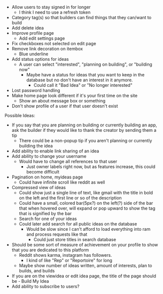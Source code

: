 * Allow users to stay signed in for longer
  * I think I need to use a refresh token
* Category tag(s) so that builders can find things that they can/want to build
* Add delete idea
* Improve profile page
  * Add edit settings page
* Fix checkboxes not selected on edit page
* Remove link decoration on itembox
  * Blue underline
* Add status options for ideas
  * A user can select "interested", "planning on building", or "building now"
    * Maybe have a status for ideas that you want to keep in the database but no don't have an interest in it anymore.
      * Could call it "Bad Idea" or "No longer interested"
* Lost password handling
* Make home page look different if it's your first time on the site
  * Show an about message box or something
* Don't show profile of a user if that user doesn't exist

Possible Ideas:
* If you say that you are planning on building or currently building an app, ask the builder if they would like to thank the creator by sending them a tip
  * There could be a non-popup tip if you aren't planning or currently building the idea
* Add ability to enable link sharing of an idea
* Add ability to change your username
  * Would have to change all references to that user
    * Just owner labels right now, but as features increase, this could become difficult
* Pagination on home, myideas page
  * Could have infinite scroll like reddit as well
* Compressed view of ideas
  * Could show just a single line of text, like gmail with the title in bold on the left and the first line or so of the description
  * Could have a small, colored bar(5px?) on the left(?) side of the bar that when hovered over, will expand or pop upward to show the tag that is signified by the bar
  * Search for one of your ideas
  * Could later add search for all public ideas on the database
    * Would be slow since I can't afford to load everything into ram and process requests like that
      * Could just store titles in search database
* Should be some sort of measure of achievement on your profile to show that you are dedicated to this platform
  * Reddit shows karma, instagram has followers.
    * I kind of like "Rep" or "Reportoire" for long
  * Maybe show number of ideas written, amount of interests, plan to builds, and builds
* If you are on the viewidea or edit idea page, the title of the page should be <the title of the idea> - Build My Idea
* Add ability to subscribe to users?
